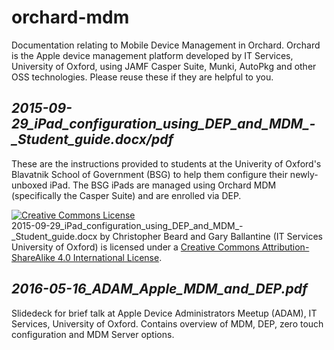 # orchard-mdm
Documentation relating to Mobile Device Management in Orchard. Orchard is the Apple device management platform developed by IT Services, University of Oxford, using JAMF Casper Suite, Munki, AutoPkg and other OSS technologies. Please reuse these if they are helpful to you.

## *2015-09-29_iPad_configuration_using_DEP_and_MDM_-_Student_guide.docx/pdf*

These are the instructions provided to students at the Univerity of Oxford's Blavatnik School of Government (BSG) to help them configure their newly-unboxed iPad. The BSG iPads are managed using Orchard MDM (specifically the Casper Suite) and are enrolled via DEP.

<a rel="license" href="http://creativecommons.org/licenses/by-sa/4.0/"><img alt="Creative Commons License" style="border-width:0" src="https://i.creativecommons.org/l/by-sa/4.0/80x15.png" /></a><br /><span xmlns:dct="http://purl.org/dc/terms/" property="dct:title">2015-09-29_iPad_configuration_using_DEP_and_MDM_-_Student_guide.docx</span> by <span xmlns:cc="http://creativecommons.org/ns#" property="cc:attributionName">Christopher Beard and Gary Ballantine (IT Services University of Oxford)</span> is licensed under a <a rel="license" href="http://creativecommons.org/licenses/by-sa/4.0/">Creative Commons Attribution-ShareAlike 4.0 International License</a>.

## *2016-05-16_ADAM_Apple_MDM_and_DEP.pdf*

Slidedeck for brief talk at Apple Device Administrators Meetup (ADAM), IT Services, University of Oxford. Contains overview of MDM, DEP, zero touch configuration and MDM Server options.
